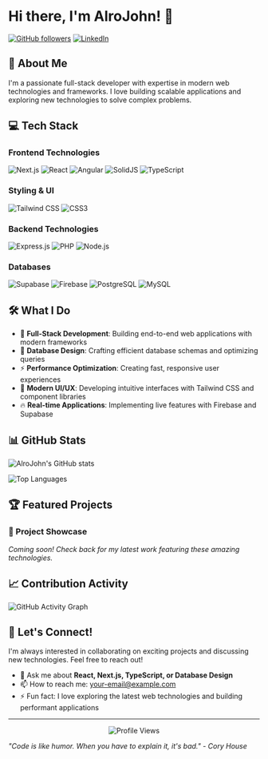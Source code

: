 # Hi there, I'm AlroJohn! 👋

[![GitHub followers](https://img.shields.io/github/followers/AlroJohn?label=Follow&style=social)](https://github.com/AlroJohn)
[![LinkedIn](https://img.shields.io/badge/-LinkedIn-0077B5?style=flat&logo=LinkedIn&logoColor=white)](https://linkedin.com/in/alrojohn)

## 🚀 About Me

I'm a passionate full-stack developer with expertise in modern web technologies and frameworks. I love building scalable applications and exploring new technologies to solve complex problems.

## 💻 Tech Stack

### Frontend Technologies
![Next.js](https://img.shields.io/badge/-Next.js-000000?style=flat&logo=next.js&logoColor=white)
![React](https://img.shields.io/badge/-React-61DAFB?style=flat&logo=react&logoColor=black)
![Angular](https://img.shields.io/badge/-Angular-DD0031?style=flat&logo=angular&logoColor=white)
![SolidJS](https://img.shields.io/badge/-SolidJS-2c4f7c?style=flat&logo=solid&logoColor=white)
![TypeScript](https://img.shields.io/badge/-TypeScript-3178C6?style=flat&logo=typescript&logoColor=white)

### Styling & UI
![Tailwind CSS](https://img.shields.io/badge/-Tailwind_CSS-38B2AC?style=flat&logo=tailwind-css&logoColor=white)
![CSS3](https://img.shields.io/badge/-CSS3-1572B6?style=flat&logo=css3&logoColor=white)

### Backend Technologies
![Express.js](https://img.shields.io/badge/-Express.js-000000?style=flat&logo=express&logoColor=white)
![PHP](https://img.shields.io/badge/-PHP-777BB4?style=flat&logo=php&logoColor=white)
![Node.js](https://img.shields.io/badge/-Node.js-339933?style=flat&logo=node.js&logoColor=white)

### Databases
![Supabase](https://img.shields.io/badge/-Supabase-3ECF8E?style=flat&logo=supabase&logoColor=white)
![Firebase](https://img.shields.io/badge/-Firebase-FFCA28?style=flat&logo=firebase&logoColor=black)
![PostgreSQL](https://img.shields.io/badge/-PostgreSQL-336791?style=flat&logo=postgresql&logoColor=white)
![MySQL](https://img.shields.io/badge/-MySQL-4479A1?style=flat&logo=mysql&logoColor=white)

## 🛠️ What I Do

- 🔭 **Full-Stack Development**: Building end-to-end web applications with modern frameworks
- 🌱 **Database Design**: Crafting efficient database schemas and optimizing queries
- ⚡ **Performance Optimization**: Creating fast, responsive user experiences
- 🎯 **Modern UI/UX**: Developing intuitive interfaces with Tailwind CSS and component libraries
- 🔥 **Real-time Applications**: Implementing live features with Firebase and Supabase

## 📊 GitHub Stats

![AlroJohn's GitHub stats](https://github-readme-stats.vercel.app/api?username=AlroJohn&show_icons=true&theme=dark&count_private=true)

![Top Languages](https://github-readme-stats.vercel.app/api/top-langs/?username=AlroJohn&layout=compact&theme=dark)

## 🏆 Featured Projects

### 🌟 Project Showcase
*Coming soon! Check back for my latest work featuring these amazing technologies.*

## 📈 Contribution Activity

![GitHub Activity Graph](https://github-readme-activity-graph.vercel.app/graph?username=AlroJohn&theme=react-dark&hide_border=true)

## 🤝 Let's Connect!

I'm always interested in collaborating on exciting projects and discussing new technologies. Feel free to reach out!

- 💬 Ask me about **React, Next.js, TypeScript, or Database Design**
- 📫 How to reach me: [your-email@example.com](mailto:your-email@example.com)
- ⚡ Fun fact: I love exploring the latest web technologies and building performant applications

---

<div align="center">
  <img src="https://komarev.com/ghpvc/?username=AlroJohn&color=blueviolet&style=flat" alt="Profile Views" />
</div>

*"Code is like humor. When you have to explain it, it's bad." - Cory House*
